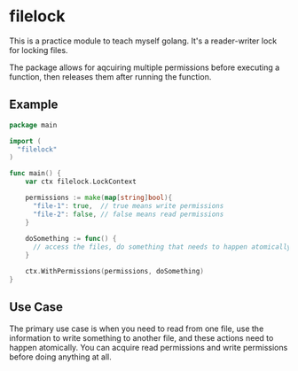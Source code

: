 # filelock

This is a practice module to teach myself golang. It's a reader-writer lock for locking files.

The package allows for aqcuiring multiple permissions before executing a function, then releases them after running the function.

## Example

```go
package main

import (
  "filelock"
)

func main() {
    var ctx filelock.LockContext

    permissions := make(map[string]bool){
      "file-1": true,  // true means write permissions
      "file-2": false, // false means read permissions
    }
    
    doSomething := func() {
      // access the files, do something that needs to happen atomically
    }

    ctx.WithPermissions(permissions, doSomething)
}
```

## Use Case

The primary use case is when you need to read from one file, use the information to write something to another file, and these actions need to happen atomically. You can acquire read permissions and write permissions before doing anything at all.
